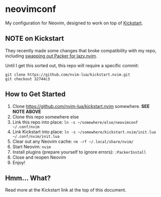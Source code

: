 # neovimconf

My configuration for Neovim, designed to work on top of [Kickstart](https://github.com/nvim-lua/kickstart.nvim).

## NOTE on Kickstart

They recently made some changes that broke compatibility with my repo, including
[swapping out Packer for lazy.nvim](https://github.com/nvim-lua/kickstart.nvim/commit/3526fbeec9299dad5f7b14894765c34c83cf8324).

Until I get this sorted out, this repo will require a specific commit:

```shell 
git clone https://github.com/nvim-lua/kickstart.nvim.git
git checkout 32744c3
```

## How to Get Started

1. Clone https://github.com/nvim-lua/kickstart.nvim somewhere. **SEE NOTE ABOVE**
2. Clone this repo somewhere else
3. Link this repo into place: `ln -s ~/somewhere/else/neovimconf ~/.conf/nvim`
4. Link Kickstart into place: `ln -s ~/somewhere/kickstart.nvim/init.lua ~/.conf/nvim/init.lua`
5. Clear out any Neovim cache: `rm -rf ~/.local/share/nvim/`
6. Start Neovim: `nvim`
7. Install plugins (prepare yourself to ignore errors): `:PackerInstall`
8. Close and reopen Neovim
9. Enjoy!

## Hmm... What?

Read more at the Kickstart link at the top of this document.
